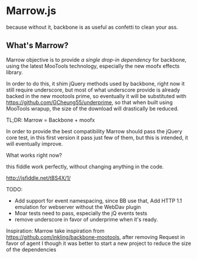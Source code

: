 Marrow.js
========================

because without it, backbone is as useful as confetti to clean your ass.

What's Marrow?
------------------------

Marrow objective is to provide _a single drop-in dependency_ for backbone,
using the latest MooTools technology, especially the new moofx effects library.

In order to do this, it shim jQuery methods used by backbone, right now it still require underscore, but most of what underscore provide is already backed in the new mootools prime, so eventually it will be substituted with
https://github.com/GCheung55/underprime, so that when built using MooTools wrapup, the size of the download will drastically be reduced.

TL;DR: Marrow = Backbone + moofx

In order to provide the best compatibility Marrow should pass the jQuery core test,
in this first version it pass just few of them, but this is intended, it will eventually improve.

What works right now?

this fiddle work perfectly, without changing anything in the code.

http://jsfiddle.net/tBS4X/1/

TODO:
* Add support for event namespacing, since BB use that, Add HTTP 1.1 emulation for webserver without the WebDav plugin
* Moar tests need to pass, especially the jQ events tests
* remove underscore in favor of underprime when it's ready.

Inspiration:
Marrow take inspiration from https://github.com/inkling/backbone-mootools, 
after removing Request in favor of agent I though it was better to start a new project to reduce the size of the dependencies


